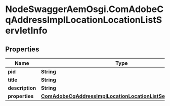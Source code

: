 # NodeSwaggerAemOsgi.ComAdobeCqAddressImplLocationLocationListServletInfo

## Properties

Name | Type | Description | Notes
------------ | ------------- | ------------- | -------------
**pid** | **String** |  | [optional] 
**title** | **String** |  | [optional] 
**description** | **String** |  | [optional] 
**properties** | [**ComAdobeCqAddressImplLocationLocationListServletProperties**](ComAdobeCqAddressImplLocationLocationListServletProperties.md) |  | [optional] 


